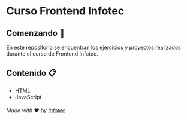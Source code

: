 # Curso Frontend Infotec

## Comenzando :rocket:

En este repositorio se encuentran los ejercicios y proyectos realizados durante el curso de Frontend Infotec.


## Contenido :clipboard:

- HTML
- JavaScript


###### Made with :heart: by [Infotec](https://www.infotec.mx/)